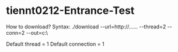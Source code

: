 # tiennt0212-Entrance-Test
How to download?
Syntax:
./download --url=http://...... --thread=2 --conn=2 --out=c:\

Default thread = 1
Default connection = 1

